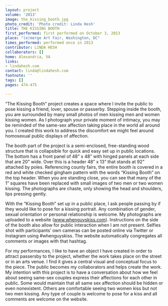 ```yaml
---
layout: project
volume: '2013'
image: the_kissing_booth.jpg
photo_credit: 'Photo credit: Linda Hesh'
title: THE KISSING BOOTH
first_performed: first performed on October 3, 2013
place: "(e)merge Art Fair, Washington, DC"
times_performed: performed once in 2013
contributor: LINDA HESH
collaborators: []
home: Alexandria, VA
links:
- lindahesh.com
contact: linda@lindahesh.com
footnote: ''
tags: []
pages: 474-475

---
```


“The Kissing Booth” project creates a space where I invite the public to pose kissing a friend, lover, spouse or passerby. Stepping inside the booth, you are surrounded by many small photos of men kissing men and women kissing women. As I photograph your private moment of intimacy, you may be reminded of the same-sex affection taking place in the world all around you. I created this work to address the discomfort we might feel around homosexual public displays of affection.

The booth part of the project is a semi-enclosed, free-standing wood structure that is collapsible for quick and easy set up in public locations. The bottom has a front panel of 48” x 48” with hinged panels at each side that are 20” wide. Over this is a header 48” x 13” that stands at 92” attached by poles. Referencing county fairs, the entire booth is covered in a red and white checked gingham pattern with the words “Kissing Booth” on the top header. When you are standing close, you can see that many of the 1” squares have been replaced with small images of two men or two women kissing. The photographs are chaste, only showing the head and shoulders, lips pressing gently.

With the “Kissing Booth” set up in a public place, I ask people passing by if they would like to pose for a kissing portrait. Any combination of gender, sexual orientation or personal relationship is welcome. My photographs are uploaded to a website (www.whenguyskiss.com). Instructions on the side of the booth also allow for public interaction when I am not present. Selfies shot with participants’ own cameras can be posted online via Twitter or Instagram using #whenguyskiss. The website automatically congregates all comments or images with that hashtag.

For my performances, I like to have an object I have created in order to attract passersby to the project, whether the work takes place on the street or in an arts venue. I find it gives a central visual and conceptual focus to the piece. The public becomes my collaborators and helps create the work. My intention with this project is to have a conversation about how we feel about seeing same-sex couples express their affections for each other in public. Some would maintain that all same sex affection should be hidden or even nonexistent. Others are comfortable seeing two women kiss but not two men kissing. Any type of couple is welcome to pose for a kiss and all comments are welcome on the website.
